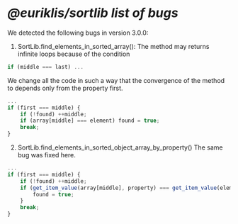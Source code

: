 # ***@euriklis/sortlib list of bugs***
We detected the following bugs in version 3.0.0: 
1. SortLib.find_elements_in_sorted_array():
The method may returns infinite loops because of the condition 
```js
if (middle === last) ...
```
We change all the code in such a way that the convergence of the method to depends only from the property first.

```js
...
if (first === middle) {
    if (!found) ++middle;
    if (array[middle] === element) found = true;
    break;
}
```


2. SortLib.find_elements_in_sorted_object_array_by_property()
The same bug was fixed here.

```js
...
if (first === middle) {
    if (!found) ++middle;
    if (get_item_value(array[middle], property) === get_item_value(element, property)) {
        found = true;
    }
    break;
}
```